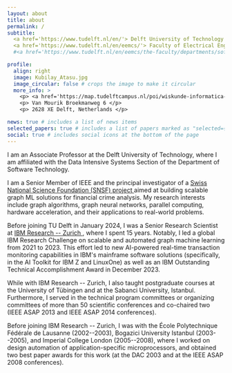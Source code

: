 ```yaml
---
layout: about
title: about
permalink: /
subtitle: 
  <a href='https://www.tudelft.nl/en/'> Delft University of Technology </a> <br> 
  <a href='https://www.tudelft.nl/en/eemcs/'> Faculty of Electrical Engineering, Mathematics and Computer Science </a> <br> 
  #<a href='https://www.tudelft.nl/en/eemcs/the-faculty/departments/software-technology'> Department of Software Technology </a> 

profile:
  align: right
  image: Kubilay_Atasu.jpg
  image_circular: false # crops the image to make it circular
  more_info: > 
    <p> <a href='https://map.tudelftcampus.nl/poi/wiskunde-informatica-ewi/'> Building 28</a>, Room 1.E180 </p>
    <p> Van Mourik Broekmanweg 6 </p>
    <p> 2628 XE Delft, Netherlands </p>

news: true # includes a list of news items
selected_papers: true # includes a list of papers marked as "selected={true}"
social: true # includes social icons at the bottom of the page
---
```


I am an Associate Professor at the Delft University of Technology, where I am affiliated with the Data Intensive Systems Section of the Department of Software Technology.

I am a Senior Member of IEEE and the principal investigator of a <a href='https://data.snf.ch/grants/grant/212158'> Swiss National Science Foundation (SNSF) project </a> aimed at building scalable graph ML solutions for financial crime analysis. 
My research interests include graph algorithms, graph neural networks, parallel computing, hardware acceleration, and their applications to real-world problems.

Before joining TU Delft in January 2024, I was a Senior Research Scientist at <a href='https://research.ibm.com/labs/zurich'> IBM Research -- Zurich </a>, where I spent 15 years. 
Notably, I led a global IBM Research Challenge on scalable and automated graph machine learning from 2021 to 2023. 
This effort led to new AI-powered real-time transaction monitoring capabilities in IBM's mainframe software solutions (specifically, in the AI Toolkit for IBM Z and LinuxOne) 
as well as an IBM Outstanding Technical Accomplishment Award in December 2023.

While with IBM Research -- Zurich, I also taught postgraduate courses at the University of Tübingen and at the Sabanci University, Istanbul. 
Furthermore, I served in the technical program committees or organizing committees of more than 50 scientific conferences and co-chaired two (IEEE ASAP 2013 and IEEE ASAP 2014 conferences). 

Before joining IBM Research -- Zurich, I was with the École Polytechnique Fédérale de Lausanne (2002--2003), Bogazici University Istanbul (2003--2005), and Imperial College London (2005--2008), where I worked on design automation of application-specific microprocessors, and obtained two best paper awards for this work (at the DAC 2003 and at the IEEE ASAP 2008 conferences).  

